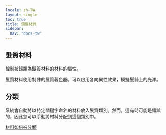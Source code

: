 ```yaml
---
locale: zh-TW
layout: single
toc: true
title: 頭髮材質
sidebar:
  nav: "docs-tw"
---
```

## 髮質材料
控制被歸類為髮質材料的材料的屬性。

髮質材料使用特殊的髮質著色器，可以啟用各向異性效果，模擬髮絲上的光澤。

## 分類
系統會自動將以特定關鍵字命名的材料放入髮質類別。然而，這有時可能是錯誤的，因此您可以手動將材料分配到這個類別中。

[材料如何被分類](material_settings.md#material-category)